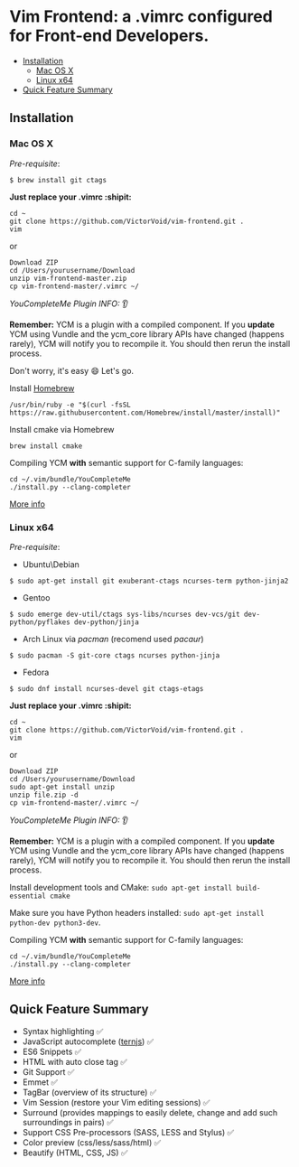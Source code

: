 Vim Frontend: a .vimrc configured for Front-end Developers.
===========================================================

- [Installation](#installation)
    - [Mac OS X](#mac-os-x)
    - [Linux x64](#linux-x64)
- [Quick Feature Summary](#quick-feature-summary)

Installation
------------

### Mac OS X

*Pre-requisite*:
```
$ brew install git ctags
```
**Just replace your .vimrc :shipit:**

    cd ~ 
    git clone https://github.com/VictorVoid/vim-frontend.git .
    vim
    
or

    Download ZIP
    cd /Users/yourusername/Download
    unzip vim-frontend-master.zip
    cp vim-frontend-master/.vimrc ~/
    
*YouCompleteMe Plugin INFO:* :ear:

**Remember:** YCM is a plugin with a compiled component. If you **update** YCM
using Vundle and the ycm_core library APIs have changed (happens
rarely), YCM will notify you to recompile it. You should then rerun the install
process.

Don't worry, it's easy :smile: Let's go.

Install [Homebrew](http://brew.sh/)

    /usr/bin/ruby -e "$(curl -fsSL https://raw.githubusercontent.com/Homebrew/install/master/install)"

Install cmake via Homebrew

    brew install cmake
    
Compiling YCM **with** semantic support for C-family languages:

    cd ~/.vim/bundle/YouCompleteMe
    ./install.py --clang-completer
    
[More info](https://github.com/Valloric/YouCompleteMe)

### Linux x64
*Pre-requisite*:
* Ubuntu\Debian

```
$ sudo apt-get install git exuberant-ctags ncurses-term python-jinja2
```

* Gentoo
```
$ sudo emerge dev-util/ctags sys-libs/ncurses dev-vcs/git dev-python/pyflakes dev-python/jinja
```

* Arch Linux via *pacman* (recomend used *pacaur*)
```
$ sudo pacman -S git-core ctags ncurses python-jinja
```
* Fedora

```
$ sudo dnf install ncurses-devel git ctags-etags
```

**Just replace your .vimrc :shipit:**

    cd ~ 
    git clone https://github.com/VictorVoid/vim-frontend.git .
    vim
    
or

    Download ZIP
    cd /Users/yourusername/Download
    sudo apt-get install unzip
    unzip file.zip -d
    cp vim-frontend-master/.vimrc ~/
    
    
*YouCompleteMe Plugin INFO:* :ear:

**Remember:** YCM is a plugin with a compiled component. If you **update** YCM
using Vundle and the ycm_core library APIs have changed (happens
rarely), YCM will notify you to recompile it. You should then rerun the install
process.

Install development tools and CMake: `sudo apt-get install build-essential cmake`

Make sure you have Python headers installed: `sudo apt-get install python-dev
python3-dev`.

Compiling YCM **with** semantic support for C-family languages:

    cd ~/.vim/bundle/YouCompleteMe
    ./install.py --clang-completer
    
[More info](https://github.com/Valloric/YouCompleteMe)

Quick Feature Summary
-----

- Syntax highlighting :white_check_mark:
- JavaScript autocomplete ([ternjs](http://ternjs.net/)) :white_check_mark:
- ES6 Snippets :white_check_mark:
- HTML with auto close tag :white_check_mark:
- Git Support :white_check_mark: 
- Emmet :white_check_mark:
- TagBar (overview of its structure) :white_check_mark:
- Vim Session (restore your Vim editing sessions) :white_check_mark:
- Surround (provides mappings to easily delete, change and add such surroundings in pairs) :white_check_mark:
- Support CSS Pre-processors (SASS, LESS and Stylus) :white_check_mark:
- Color preview (css/less/sass/html) :white_check_mark:
- Beautify (HTML, CSS, JS) :white_check_mark:
